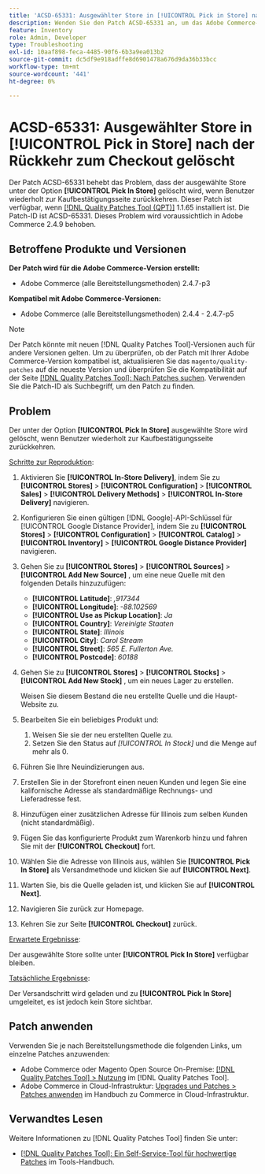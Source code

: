 ```yaml
---
title: 'ACSD-65331: Ausgewählter Store in [!UICONTROL Pick in Store] nach der Rückkehr zum Checkout gelöscht'
description: Wenden Sie den Patch ACSD-65331 an, um das Adobe Commerce-Problem zu beheben, bei dem der unter der Option [!UICONTROL Pick In Store] ausgewählte Store gelöscht wird, wenn Benutzer wiederholt zur Kaufbestätigungsseite zurückkehren.
feature: Inventory
role: Admin, Developer
type: Troubleshooting
exl-id: 10aaf898-feca-4485-90f6-6b3a9ea013b2
source-git-commit: dc5df9e918adffe8d6901478a676d9da36b33bcc
workflow-type: tm+mt
source-wordcount: '441'
ht-degree: 0%

---
```


# ACSD-65331: Ausgewählter Store in **[!UICONTROL Pick in Store]** nach der Rückkehr zum Checkout gelöscht

Der Patch ACSD-65331 behebt das Problem, dass der ausgewählte Store unter der Option **[!UICONTROL Pick In Store]** gelöscht wird, wenn Benutzer wiederholt zur Kaufbestätigungsseite zurückkehren. Dieser Patch ist verfügbar, wenn [[!DNL Quality Patches Tool (QPT)]](/help/tools/quality-patches-tool/quality-patches-tool-to-self-serve-quality-patches.md) 1.1.65 installiert ist. Die Patch-ID ist ACSD-65331. Dieses Problem wird voraussichtlich in Adobe Commerce 2.4.9 behoben.

## Betroffene Produkte und Versionen

**Der Patch wird für die Adobe Commerce-Version erstellt:**

* Adobe Commerce (alle Bereitstellungsmethoden) 2.4.7-p3

**Kompatibel mit Adobe Commerce-Versionen:**

* Adobe Commerce (alle Bereitstellungsmethoden) 2.4.4 - 2.4.7-p5

>[!NOTE]
>
>Der Patch könnte mit neuen [!DNL Quality Patches Tool]-Versionen auch für andere Versionen gelten. Um zu überprüfen, ob der Patch mit Ihrer Adobe Commerce-Version kompatibel ist, aktualisieren Sie das `magento/quality-patches` auf die neueste Version und überprüfen Sie die Kompatibilität auf der Seite [[!DNL Quality Patches Tool]: Nach Patches suchen](https://experienceleague.adobe.com/tools/commerce-quality-patches/index.html?lang=de). Verwenden Sie die Patch-ID als Suchbegriff, um den Patch zu finden.

## Problem

Der unter der Option **[!UICONTROL Pick In Store]** ausgewählte Store wird gelöscht, wenn Benutzer wiederholt zur Kaufbestätigungsseite zurückkehren.

<u>Schritte zur Reproduktion</u>:

1. Aktivieren Sie **[!UICONTROL In-Store Delivery]**, indem Sie zu **[!UICONTROL Stores]** > **[!UICONTROL Configuration]** > **[!UICONTROL Sales]** > **[!UICONTROL Delivery Methods]** > **[!UICONTROL In-Store Delivery]** navigieren.
1. Konfigurieren Sie einen gültigen [!DNL Google]-API-Schlüssel für [!UICONTROL Google Distance Provider], indem Sie zu **[!UICONTROL Stores]** > **[!UICONTROL Configuration]** > **[!UICONTROL Catalog]** > **[!UICONTROL Inventory]** > **[!UICONTROL Google Distance Provider]** navigieren.
1. Gehen Sie zu **[!UICONTROL Stores]** > **[!UICONTROL Sources]** > **[!UICONTROL Add New Source]** , um eine neue Quelle mit den folgenden Details hinzuzufügen:

   * **[!UICONTROL Latitude]**: *,917344*
   * **[!UICONTROL Longitude]**: *-88.102569*
   * **[!UICONTROL Use as Pickup Location]**: *Ja*
   * **[!UICONTROL Country]**: *Vereinigte Staaten*
   * **[!UICONTROL State]**: *Illinois*
   * **[!UICONTROL City]**: *Carol Stream*
   * **[!UICONTROL Street]**: *565 E. Fullerton Ave.*
   * **[!UICONTROL Postcode]**: *60188*

1. Gehen Sie zu **[!UICONTROL Stores]** > **[!UICONTROL Stocks]** > **[!UICONTROL Add New Stock]** , um ein neues Lager zu erstellen.

   Weisen Sie diesem Bestand die neu erstellte Quelle und die Haupt-Website zu.
1. Bearbeiten Sie ein beliebiges Produkt und:

   1. Weisen Sie sie der neu erstellten Quelle zu.
   1. Setzen Sie den Status auf *[!UICONTROL In Stock]* und die Menge auf mehr als 0.

1. Führen Sie Ihre Neuindizierungen aus.
1. Erstellen Sie in der Storefront einen neuen Kunden und legen Sie eine kalifornische Adresse als standardmäßige Rechnungs- und Lieferadresse fest.
1. Hinzufügen einer zusätzlichen Adresse für Illinois zum selben Kunden (nicht standardmäßig).
1. Fügen Sie das konfigurierte Produkt zum Warenkorb hinzu und fahren Sie mit der **[!UICONTROL Checkout]** fort.
1. Wählen Sie die Adresse von Illinois aus, wählen Sie **[!UICONTROL Pick In Store]** als Versandmethode und klicken Sie auf **[!UICONTROL Next]**.
1. Warten Sie, bis die Quelle geladen ist, und klicken Sie auf **[!UICONTROL Next]**.
1. Navigieren Sie zurück zur Homepage.
1. Kehren Sie zur Seite **[!UICONTROL Checkout]** zurück.

<u>Erwartete Ergebnisse</u>:

Der ausgewählte Store sollte unter **[!UICONTROL Pick In Store]** verfügbar bleiben.

<u>Tatsächliche Ergebnisse</u>:

Der Versandschritt wird geladen und zu **[!UICONTROL Pick In Store]** umgeleitet, es ist jedoch kein Store sichtbar.

## Patch anwenden

Verwenden Sie je nach Bereitstellungsmethode die folgenden Links, um einzelne Patches anzuwenden:

* Adobe Commerce oder Magento Open Source On-Premise: [[!DNL Quality Patches Tool] > Nutzung](/help/tools/quality-patches-tool/usage.md) im [!DNL Quality Patches Tool].
* Adobe Commerce in Cloud-Infrastruktur: [Upgrades und Patches > Patches anwenden](https://experienceleague.adobe.com/docs/commerce-cloud-service/user-guide/develop/upgrade/apply-patches.html?lang=de) im Handbuch zu Commerce in Cloud-Infrastruktur.

## Verwandtes Lesen

Weitere Informationen zu [!DNL Quality Patches Tool] finden Sie unter:

* [[!DNL Quality Patches Tool]: Ein Self-Service-Tool für hochwertige Patches](/help/tools/quality-patches-tool/quality-patches-tool-to-self-serve-quality-patches.md) im Tools-Handbuch.
